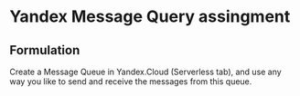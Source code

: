 # Yandex Message Query assingment
## Formulation
Create a Message Queue in Yandex.Cloud (Serverless tab), and use any way you like to send and receive the messages from this queue.